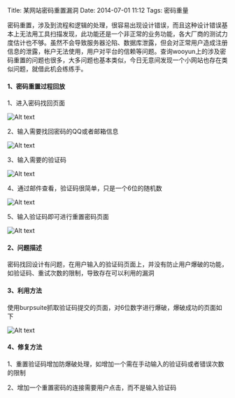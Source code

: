 Title: 某网站密码重置漏洞
Date: 2014-07-01 11:12
Tags: 密码重量


密码重置，涉及到流程和逻辑的处理，很容易出现设计错误，而且这种设计错误基本上无法用工具扫描发现，此功能还是一个非正常的业务功能，各大厂商的测试力度估计也不够。虽然不会导致服务器沦陷、数据库泄露，但会对正常用户造成注册信息的泄露，帐户无法使用，用户对平台的信赖等问题。查询wooyun上的涉及密码重置的问题也很多，大多问题也基本类似，今日无意间发现一个小网站也存在类似问题，就借此机会练练手。                                                                                                                                          
                                                                                                                                                                           


#### **1、密码重置过程回放**

1、进入密码找回页面

![Alt text](/static/images/forget-1.GIF)

2、输入需要找回密码的QQ或者邮箱信息

![Alt text](/static/images/forget-2.GIF)

3、输入需要的验证码

![Alt text](/static/images/forget-3.GIF)

4、通过邮件查看，验证码很简单，只是一个6位的随机数

![Alt text](/static/images/forget-4.GIF)

5、输入验证码即可进行重置密码页面

![Alt text](/static/images/forget-5.GIF)


#### **2、问题描述**

密码找回设计有问题，在用户输入的验证码页面上，并没有防止用户爆破的功能，如验证码、重试次数的限制，导致存在可以利用的漏洞


#### **3、利用方法**

使用burpsuite抓取验证码提交的页面，对6位数字进行爆破，爆破成功的页面如下

![Alt text](/static/images/forget-6.GIF)


#### **4、修复方法**

1、重置验证码增加防爆破处理，如增加一个需在手动输入的验证码或者错误次数的限制

2、增加一个重置密码的连接需要用户点击，而不是输入验证码



